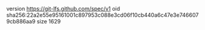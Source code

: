 version https://git-lfs.github.com/spec/v1
oid sha256:22a2e55e95161001c897953c088e3cd06f10cb440a6c47e3e7466079cb886aa9
size 1629

